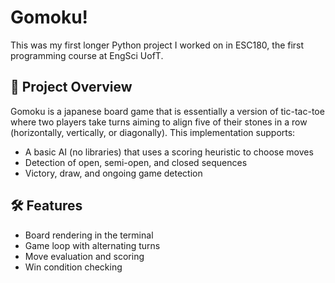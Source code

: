 # Gomoku!

This was my first longer Python project I worked on in ESC180, the first programming course at EngSci UofT.

## 🧠 Project Overview
Gomoku is a japanese board game that is essentially a version of tic-tac-toe where two players take turns aiming to align five of their stones in a row (horizontally, vertically, or diagonally). This implementation supports:
- A basic AI (no libraries) that uses a scoring heuristic to choose moves
- Detection of open, semi-open, and closed sequences
- Victory, draw, and ongoing game detection
## 🛠 Features
- Board rendering in the terminal
- Game loop with alternating turns
- Move evaluation and scoring
- Win condition checking
